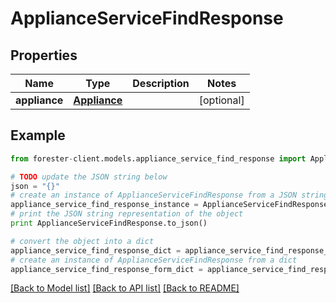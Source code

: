 # ApplianceServiceFindResponse


## Properties

Name | Type | Description | Notes
------------ | ------------- | ------------- | -------------
**appliance** | [**Appliance**](.md) |  | [optional] 

## Example

```python
from forester-client.models.appliance_service_find_response import ApplianceServiceFindResponse

# TODO update the JSON string below
json = "{}"
# create an instance of ApplianceServiceFindResponse from a JSON string
appliance_service_find_response_instance = ApplianceServiceFindResponse.from_json(json)
# print the JSON string representation of the object
print ApplianceServiceFindResponse.to_json()

# convert the object into a dict
appliance_service_find_response_dict = appliance_service_find_response_instance.to_dict()
# create an instance of ApplianceServiceFindResponse from a dict
appliance_service_find_response_form_dict = appliance_service_find_response.from_dict(appliance_service_find_response_dict)
```
[[Back to Model list]](../README.md#documentation-for-models) [[Back to API list]](../README.md#documentation-for-api-endpoints) [[Back to README]](../README.md)


